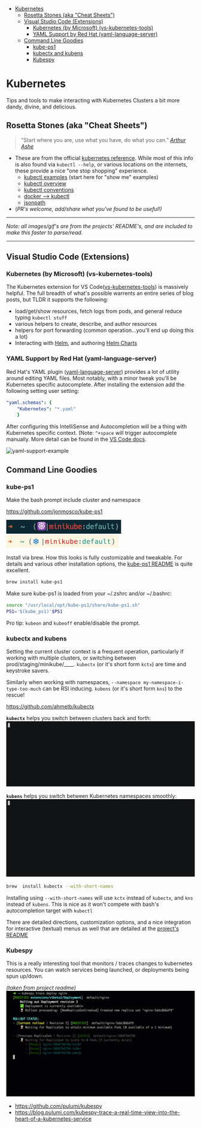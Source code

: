 
- [Kubernetes](#kubernetes)
    - [Rosetta Stones (aka "Cheat Sheets")](#rosetta-stones-aka-%22cheat-sheets%22)
    - [Visual Studio Code (Extensions)](#visual-studio-code-extensions)
        - [Kubernetes (by Microsoft) (vs-kubernetes-tools)](#kubernetes-by-microsoft-vs-kubernetes-tools)
        - [YAML Support by Red Hat (yaml-language-server)](#yaml-support-by-red-hat-yaml-language-server)
    - [Command Line Goodies](#command-line-goodies)
        - [kube-ps1](#kube-ps1)
        - [kubectx and kubens](#kubectx-and-kubens)
        - [Kubespy](#kubespy)
  
# Kubernetes

Tips and tools to make interacting with Kubernetes Clusters a bit more dandy, divine, and delicious.

## Rosetta Stones (aka "Cheat Sheets")

 > “Start where you are, use what you have, do what you can.”
 > [_Arthur Ashe_](https://en.wikipedia.org/wiki/Arthur_Ashe)

- These are from the official [kubernetes reference](https://kubernetes.io/docs/reference).  While most of this info is also found via `kubectl --help`, or various locations on the internets, these provide a nice "one stop shopping" experience.
  - [kubectl examples](https://kubernetes.io/docs/reference/kubectl/cheatsheet) (start here for "show me" examples)
  - [kubectl overview](https://kubernetes.io/docs/reference/kubectl/overview)
  - [kubectl conventions](https://kubernetes.io/docs/reference/kubectl/conventions)
  - [docker --> kubectl](https://kubernetes.io/docs/reference/kubectl/docker-cli-to-kubectl)
  - [jsonpath](https://kubernetes.io/docs/reference/kubectl/jsonpath)
- (_PR's welcome, add/share what you've found to be useful!)_

---

_Note: all images/gif's are from the projects' README's, and are included to make this faster to parse/read._

---

## Visual Studio Code (Extensions)

### Kubernetes (by Microsoft) (vs-kubernetes-tools)

The Kubernetes extension for VS Code([vs-kubernetes-tools]) is massively helpful.  The full breadth of what's possible warrents an entire series of blog posts, but TLDR it supports the following:

[vs-kubernetes-tools]: https://marketplace.visualstudio.com/items?itemName=ms-kubernetes-tools.vscode-kubernetes-tools

- load/get/show resources, fetch logs from pods, and general reduce typing `kubectl stuff`
- various helpers to create, describe, and author resources
- helpers for port forwarding (common operation...you'll end up doing this a lot)
- Interacting with [Helm](https://helm.sh), and authoring [Helm Charts](https://github.com/helm/charts)

### YAML Support by Red Hat (yaml-language-server)

Red Hat's YAML plugin ([yaml-language-server]) provides a lot of utility around editing YAML files.  Most notably, with a minor tweak you'll be Kubernetes specific autocomplete.  After installing the extension add the following setting user setting:

[yaml-language-server]: https://marketplace.visualstudio.com/items?itemName=redhat.vscode-yaml

```YAML
"yaml.schemas": {
    "Kubernetes": "*.yaml"
    }
```

After configuring this IntelliSense and Autocompletion will be a thing with Kubernetes specific context.  (Note: `^+space` will trigger autocomplete manually.  More detail can be found in the [VS Code docs](https://code.visualstudio.com/docs/editor/intellisense).

![yaml-support-example](img/vscode-extension-yaml-example.gif)

## Command Line Goodies

### kube-ps1

Make the bash prompt include cluster and namespace

<https://github.com/jonmosco/kube-ps1>

![prompt-dark](img/screenshot-img.png)
![prompt-light](img/screenshot-sol-light.png)

Install via brew.  How this looks is fully customizable and tweakable.  For details and various other installation options, the [kube-ps1 README](https://github.com/jonmosco/kube-ps1/blob/master/README.md)
is quite excellent.

``` bash
brew install kube-ps1
```

Make sure kube-ps1 is loaded from your ~/.zshrc and/or ~/.bashrc:

``` bash
source "/usr/local/opt/kube-ps1/share/kube-ps1.sh"
PS1='$(kube_ps1)'$PS1
```

Pro tip: `kubeon` and `kubeoff` enable/disable the prompt.

### kubectx and kubens

Setting the current cluster context is a frequent operation, particularly if working with multiple clusters, or switching between prod/staging/minikube/____.  `kubectx` (or it's short form `kctx`) are time and keystroke savers.  

Similarly when working with namespaces, `--namespace my-namespace-i-type-too-much` can be RSI inducing. `kubens` (or it's short form `kns`) to the rescue!

<https://github.com/ahmetb/kubectx>

**`kubectx`** helps you switch between clusters back and forth:
![kubectx demo GIF](img/kubectx-demo.gif)

**`kubens`** helps you switch between Kubernetes namespaces smoothly:
![kubens demo GIF](img/kubens-demo.gif)

```bash
brew  install kubectx --with-short-names
```

Installing using `--with-short-names` will use `kctx` instead of `kubectx`,
and `kns` instead of `kubens`.  This is nice as it won't compete with bash's autocompletion
target with `kubectl`

There are detailed directions, customization options, and a nice integration for interactive (textual) menus as well that are detailed at the [project's README](https://github.com/ahmetb/kubectx/blob/master/README.md)

### Kubespy

This is a really interesting tool that monitors / traces changes to kubernetes resources.  You can watch services being launched, or deployments being spun up/down.

_(taken from project readme)_
![kubespy-example](img/kubespy-3-rollout-succeeds.gif)

- <https://github.com/pulumi/kubespy>
- <https://blog.pulumi.com/kubespy-trace-a-real-time-view-into-the-heart-of-a-kubernetes-service>